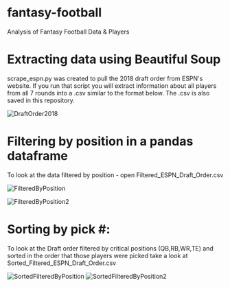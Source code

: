 # fantasy-football

Analysis of Fantasy Football Data &amp; Players

# Extracting data using Beautiful Soup

scrape_espn.py was created to pull the 2018 draft order from ESPN's website.  If you run that script you will extract information about all players from all 7 rounds into a .csv similar to the format below.  The .csv is also saved in this repository. 

![DraftOrder2018](DraftOrder2018.png)


# Filtering by position in a pandas dataframe

To look at the data filtered by position - open Filtered_ESPN_Draft_Order.csv

![FilteredByPosition](Filtered_NFL_Draft_Order_2018.png)

![FilteredByPosition2](Filtered_NFL_Draft_Order_Pt2.png)

# Sorting by pick #:

To look at the Draft order filtered by critical positions (QB,RB,WR,TE) and sorted in the order that those players were picked take a look at Sorted_Filtered_ESPN_Draft_Order.csv

![SortedFilteredByPosition](Sorted_Filtered_ESPN_Draft_Order.png)
![SortedFilteredByPosition2](Sorted_Filtered_NFL_Draft_Order_Pt2.png)


